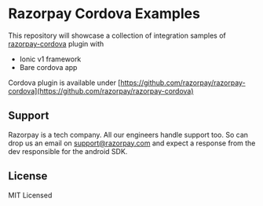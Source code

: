 # Razorpay Cordova Examples

This repository will showcase a collection of integration samples of [razorpay-cordova](https://github.com/razorpay/razorpay-cordova) plugin with

- Ionic v1 framework
- Bare cordova app

Cordova plugin is available under [https://github.com/razorpay/razorpay-cordova](https://github.com/razorpay/razorpay-cordova)

## Support

Razorpay is a tech company. All our engineers handle support too. So can drop us an email on [support@razorpay.com](mailto:support@razorpay.com) and expect a response from the dev responsible for the android SDK.

## License

MIT Licensed
